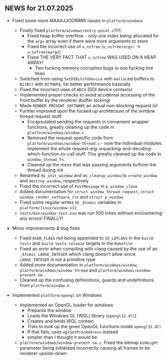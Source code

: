 ## NEWS for 21.07.2025

* Fixed some more MAAAJJOORRRR issues in `platform/windows`
    * Finally fixed `platform/windows/entry-point.c`!!!!!:
        * Fixed heap buffer overflow - only one index being allocated for the `argv` array even if there were more arguments to store
        * Fixed the incorrect use of `u_nzfree` (`u_nzfree(argv)` -> `u_nzfree(&argv`)
        * Fixed THE VERY FACT THAT `u_nzfree` WAS USED ON A HEAP ARRAY!
            * Two fucking memory corruption bugs in one fucking line lmao
    * Switched from using `SetDIBitsToDevice` with `malloc`ed buffers to `BitBlt` with `BITMAP`s,
        for better performance basically
    * Fixed the incorrect uses of `HDC`s (GDI device contexts)
    * Implemented proper checks to avoid accidental accessing of the front buffer by the renderer
        (buffer locking)
    * Made `RENDER_PRESENT_SOFTWARE` an actual non-blocking request lol
    * Further improved upon the fucked up architecture of the window thread request stuff:
        * Encapsulated sending the requests in convenient wrapper functions, greatly cleaning up the code in `platform/windows/window.c`
        * Removed the request-specific code from `platform/windows/window-thread.c` -
            now the individual modules implement the whole request-arg-unpacking-and-deciding-which-function-to-call stuff.
            This greatly cleaned up the code in `window_thread_fn`.
        * Cleaned up the mess that was passing arguments to/from the thread during init
    * Renamed `do_init_window` and `do_cleanup_window` to `create_window` and `destroy_window`, respectively
    * Fixed the incorrect use of `PostMessage` in `p_window_close`
    * Added documentation for `struct window_thread_request`, `struct window_render_software_ctx` and `struct p_window`
    * Fixed some regular writes to `_Atomic` variables in `platform/linux/window-x11`
    * `tests/bin/window-test.exe` was run 500 times without encountering any errors! FINALLY!

* Minor improvements & bug fixes
    * Fixed `ASAN_FLAGS` not being appended to `SO_LDFLAGS` in the `build-tests` and `build-tests-release` targets in the `Makefile`
    * Fixed an error when compiling with clang caused by the use of an `_Atomic LARGE_INTEGER`
        which clang doesn't allow since `LARGE_INTEGER` is not a primitive type
    * Added more documentation in `platform/windows/window`, `platform/windows/window-thread` and `platform/windows/window-present-sw`
    * Cleaned up the confusing definintions, guards and undefinitions from `platform/window.h`

* Implemented `platform/opengl` on Windows
    * Implemented an OpenGL loader for windows
        * Prepares the window
        * Loads the Windows GL (WGL) library (`opengl32.dll`)
        * Creates and binds WGL context
        * Tries to look up the given OpenGL functions inside `opengl32.dll`
        * If that fails, uses `wglGetProcAddress` instead
        * simpler than I thought it would be
    * `platform/windows/window-present-sw.c`: Fixed the bitmap `biHeight` parameter being initialized incorrectly
        causing all frames to be renderer upside-down
